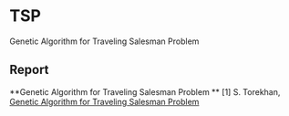 # TSP
Genetic Algorithm for Traveling Salesman Problem 

## Report

**Genetic Algorithm for Traveling Salesman Problem **
[1] S. Torekhan,  [Genetic Algorithm for Traveling Salesman Problem](https://github.com/Shynar88/TSP/blob/master/TSP.pdf)
